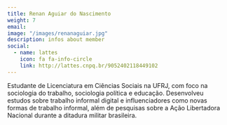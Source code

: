 ```yaml
---
title: Renan Aguiar do Nascimento
weight: 7
email:
image: "/images/renanaguiar.jpg"
description: infos about member
social:
  - name: lattes
    icon: fa fa-info-circle
    link: http://lattes.cnpq.br/9052402118449102
---
```


Estudante de Licenciatura em Ciências Sociais na UFRJ, com foco na sociologia do trabalho, sociologia política e educação. Desenvolveu estudos sobre trabalho informal digital e influenciadores como novas formas de trabalho informal, além de pesquisas sobre a Ação Libertadora Nacional durante a ditadura militar brasileira.
